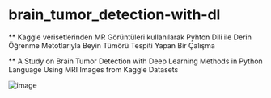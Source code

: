# brain_tumor_detection-with-dl

** Kaggle verisetlerinden MR Görüntüleri kullanılarak Pyhton Dili ile Derin Öğrenme Metotlarıyla Beyin Tümörü Tespiti Yapan Bir Çalışma

** A Study on Brain Tumor Detection with Deep Learning Methods in Python Language Using MRI Images from Kaggle Datasets


![image](https://github.com/user-attachments/assets/f44c1f1c-e1a1-4e9f-8813-b05ae0763dae)


